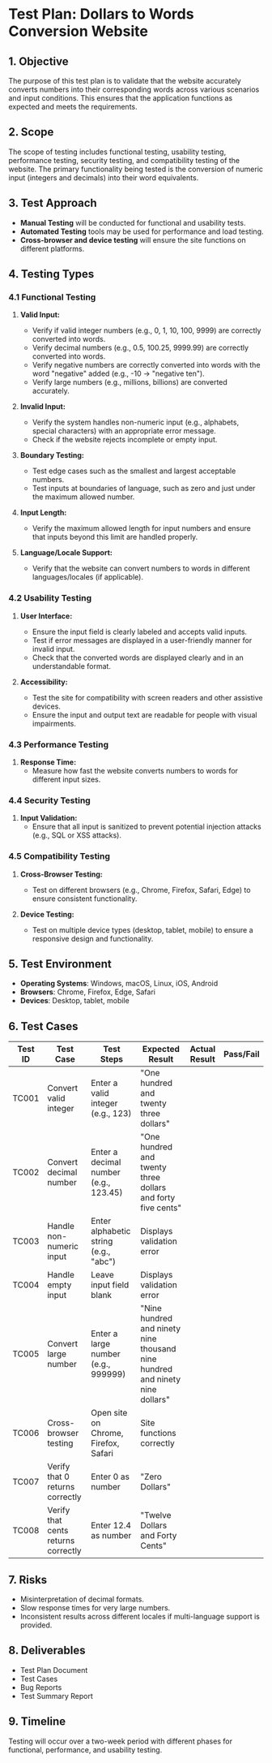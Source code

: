# Test Plan: **Dollars to Words Conversion Website**

## 1. **Objective**
The purpose of this test plan is to validate that the website accurately converts numbers into their corresponding words across various scenarios and input conditions. This ensures that the application functions as expected and meets the requirements.

## 2. **Scope**
The scope of testing includes functional testing, usability testing, performance testing, security testing, and compatibility testing of the website. The primary functionality being tested is the conversion of numeric input (integers and decimals) into their word equivalents.

## 3. **Test Approach**
- **Manual Testing** will be conducted for functional and usability tests.
- **Automated Testing** tools may be used for performance and load testing.
- **Cross-browser and device testing** will ensure the site functions on different platforms.

## 4. **Testing Types**

### 4.1 **Functional Testing**
1. **Valid Input:**
   - Verify if valid integer numbers (e.g., 0, 1, 10, 100, 9999) are correctly converted into words.
   - Verify decimal numbers (e.g., 0.5, 100.25, 9999.99) are correctly converted into words.
   - Verify negative numbers are correctly converted into words with the word "negative" added (e.g., -10 → "negative ten").
   - Verify large numbers (e.g., millions, billions) are converted accurately.

2. **Invalid Input:**
   - Verify the system handles non-numeric input (e.g., alphabets, special characters) with an appropriate error message.
   - Check if the website rejects incomplete or empty input.
   
3. **Boundary Testing:**
   - Test edge cases such as the smallest and largest acceptable numbers.
   - Test inputs at boundaries of language, such as zero and just under the maximum allowed number.

4. **Input Length:**
   - Verify the maximum allowed length for input numbers and ensure that inputs beyond this limit are handled properly.

5. **Language/Locale Support:**
   - Verify that the website can convert numbers to words in different languages/locales (if applicable).

### 4.2 **Usability Testing**
1. **User Interface:**
   - Ensure the input field is clearly labeled and accepts valid inputs.
   - Test if error messages are displayed in a user-friendly manner for invalid input.
   - Check that the converted words are displayed clearly and in an understandable format.
   
2. **Accessibility:**
   - Test the site for compatibility with screen readers and other assistive devices.
   - Ensure the input and output text are readable for people with visual impairments.

### 4.3 **Performance Testing**
1. **Response Time:**
   - Measure how fast the website converts numbers to words for different input sizes.

### 4.4 **Security Testing**
1. **Input Validation:**
   - Ensure that all input is sanitized to prevent potential injection attacks (e.g., SQL or XSS attacks).

### 4.5 **Compatibility Testing**
1. **Cross-Browser Testing:**
   - Test on different browsers (e.g., Chrome, Firefox, Safari, Edge) to ensure consistent functionality.
   
2. **Device Testing:**
   - Test on multiple device types (desktop, tablet, mobile) to ensure a responsive design and functionality.

## 5. **Test Environment**
- **Operating Systems**: Windows, macOS, Linux, iOS, Android
- **Browsers**: Chrome, Firefox, Edge, Safari
- **Devices**: Desktop, tablet, mobile

## 6. **Test Cases**

| **Test ID** | **Test Case** | **Test Steps** | **Expected Result** | **Actual Result** | **Pass/Fail** |
|-------------|---------------|----------------|---------------------|-------------------|---------------|
| TC001       | Convert valid integer | Enter a valid integer (e.g., 123) | "One hundred and twenty three dollars" | | |
| TC002       | Convert decimal number | Enter a decimal number (e.g., 123.45) | "One hundred and twenty three dollars and forty five cents" | | |
| TC003       | Handle non-numeric input | Enter alphabetic string (e.g., "abc") | Displays validation error | | |
| TC004       | Handle empty input | Leave input field blank | Displays validation error | | |
| TC005       | Convert large number | Enter a large number (e.g., 999999) | "Nine hundred and ninety nine thousand nine hundred and ninety nine dollars" | | |
| TC006       | Cross-browser testing | Open site on Chrome, Firefox, Safari | Site functions correctly | | |
| TC007       | Verify that 0 returns correctly | Enter 0 as number | "Zero Dollars" | | |
| TC008       | Verify that cents returns correctly | Enter 12.4 as number | "Twelve Dollars and Forty Cents" | | |

## 7. **Risks**
- Misinterpretation of decimal formats.
- Slow response times for very large numbers.
- Inconsistent results across different locales if multi-language support is provided.

## 8. **Deliverables**
- Test Plan Document
- Test Cases
- Bug Reports
- Test Summary Report

## 9. **Timeline**
Testing will occur over a two-week period with different phases for functional, performance, and usability testing.
